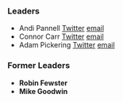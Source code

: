 ### Leaders

* Andi Pannell [Twitter](https://twitter.com/dr0idandy) [email](mailto:andrew.pannell@owasp.org)
* Connor Carr [Twitter](https://twitter.com/iconnorclast) [email](mailto:connor.carr@owasp.org)
* Adam Pickering [Twitter](https://twitter.com/adam_p81) [email](mailto:adam.pickering@owasp.org)

### Former Leaders

* **Robin Fewster**
* **Mike Goodwin**
